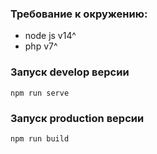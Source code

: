 ### Требование к окружению:

- node js v14^
- php v7^

### Запуск develop версии

```
npm run serve
```

### Запуск production версии

```
npm run build
```
